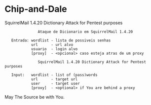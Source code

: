 Chip-and-Dale
=============

SquirrelMail 1.4.20 Dictionary Attack for Pentest purposes

                   Ataque de Dicionario em SquirrelMail 1.4.20                         
                                                                                       
       Entrada: wordlist - lista de possiveis senhas                                   
                url      - url alvo                                                    
                usuario  - login alvo                                                  
                [proxy]  - <opcional> caso esteja atras de um proxy 
                
                   SquirrelMail 1.4.20 Dictionary Attack for Pentest purposes
                
       Input:   wordlist - list of (pass)words 
                url      - target url
                user     - target user
                [proxy]  - <optional> if You are behind a proxy

May The Source be with You.
